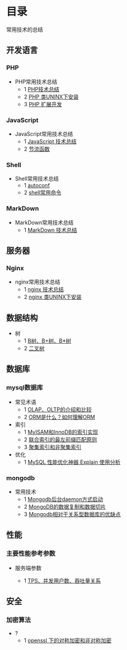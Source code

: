 # 目录
常用技术的总结

## 开发语言

### PHP

- PHP常用技术总结
    - 1 [PHP技术总结](./php/summary.md)
    - 2 [PHP 类UNINX下安装](./php/php_install.md)
    - 3 [PHP 扩展开发](./php/PHP_extend.md)

### JavaScript

- JavaScript常用技术总结
    - 1 [JavaScript 技术总结](./javascript/summary.md)
    - 2 [节流函数](./javascript/throttle.md)

### Shell

- Shell常用技术总结
    - 1 [autoconf](./shell/autoconf_summary.md)
    - 2 [shell常用命令](./shell/shell_summary.md)

### MarkDown

- MarkDown常用技术总结
    - 1 [MarkDown 技术总结](./markdown/markdown_sumary.md)


## 服务器

### Nginx

- nginx常用技术总结
    - 1 [nginx 技术总结](./nginx/summary.md)
    - 2 [nginx 类UNINX下安装](./nginx/nginx_install.md)

 
## 数据结构

- 树
    - 1 [B树、B+树、B*树](https://www.jianshu.com/p/db226e0196b4)
    - 2 [二叉树](https://juejin.im/entry/596aad4a6fb9a06b9b73c33f)

## 数据库

### mysql数据库

- 常见术语  
    - 1 [OLAP、OLTP的介绍和比较](https://www.cnblogs.com/hhandbibi/p/7118740.html)
    - 2 [ORM是什么？如何理解ORM](https://www.cnblogs.com/huanhang/p/6054908.html)
- 索引
    - 1 [MyISAM和InnoDB的索引实现](https://www.cnblogs.com/zlcxbb/p/5757245.html)
    - 2 [联合索引的最左前缀匹配原则](https://www.jianshu.com/p/b7911e0394b0)
    - 3 [聚集索引和非聚集索引](http://www.cnblogs.com/aspnethot/articles/1504082.html)
- 优化
    - 1 [MySQL 性能优化神器 Explain 使用分析](https://segmentfault.com/a/1190000008131735#articleHeader5)
    
### mongodb

- 常用技术
    - 1 [Mongodb后台daemon方式启动](http://chenzhou123520.iteye.com/blog/1634676)
    - 2 [MongoDB的数据复制和数据切片](http://blog.51cto.com/ljbaby/1696180)
    - 3 [Mongodb相对于关系型数据库的优缺点](http://mxdxm.iteye.com/blog/2093603)
    
## 性能

### 主要性能参考参数

- 服务端参数

    - 1 [TPS、并发用户数、吞吐量关系](https://www.cnblogs.com/zhengah/p/4532156.html)

## 安全

### 加密算法

- ?
    - 1 [openssl 下的对称加密和非对称加密](https://www.cnblogs.com/fxyy/p/8868351.html)
    


